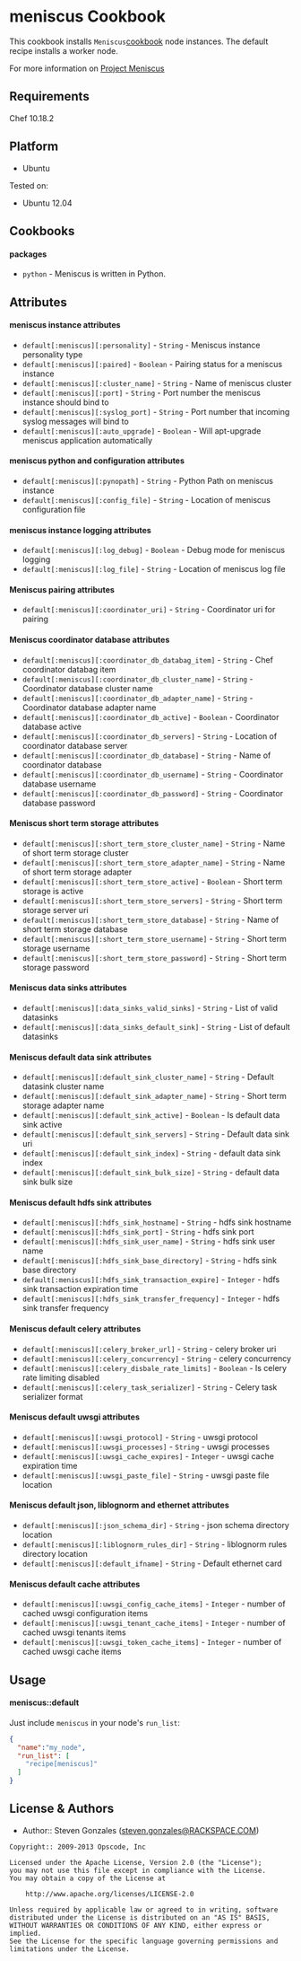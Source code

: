 meniscus Cookbook
=================

This cookbook installs `Meniscus`[cookbook](https://github.com/ProjectMeniscus/meniscus) node instances.  The default recipe installs a worker node.

For more information on [Project Meniscus](http://projectmeniscus.org/)

Requirements
------------
Chef 10.18.2 

Platform
--------
- Ubuntu

Tested on:
- Ubuntu 12.04

Cookbooks
---------
#### packages
- `python` - Meniscus is written in Python.

Attributes
----------
#### meniscus instance attributes
* `default[:meniscus][:personality]` - `String` - Meniscus instance personality type
* `default[:meniscus][:paired]` - `Boolean` - Pairing status for a meniscus instance
* `default[:meniscus][:cluster_name]` - `String` - Name of meniscus cluster
* `default[:meniscus][:port]` - `String` - Port number the meniscus instance should bind to
* `default[:meniscus][:syslog_port]` - `String` - Port number that incoming syslog messages will bind to
* `default[:meniscus][:auto_upgrade]` - `Boolean` - Will apt-upgrade meniscus application automatically

#### meniscus python and configuration attributes
* `default[:meniscus][:pynopath]` - `String` - Python Path on meniscus instance
* `default[:meniscus][:config_file]` - `String` - Location of meniscus configuration file

#### meniscus instance logging attributes
* `default[:meniscus][:log_debug]` - `Boolean` - Debug mode for meniscus logging
* `default[:meniscus][:log_file]` - `String` - Location of meniscus log file

#### Meniscus pairing attributes
* `default[:meniscus][:coordinator_uri]` - `String` - Coordinator uri for pairing

#### Meniscus coordinator database attributes
* `default[:meniscus][:coordinator_db_databag_item]` - `String` - Chef coordinator databag item
* `default[:meniscus][:coordinator_db_cluster_name]` - `String` - Coordinator database cluster name 
* `default[:meniscus][:coordinator_db_adapter_name]` - `String` - Coordinator database adapter name
* `default[:meniscus][:coordinator_db_active]` - `Boolean` - Coordinator database active
* `default[:meniscus][:coordinator_db_servers]` - `String` - Location of coordinator database server
* `default[:meniscus][:coordinator_db_database]` - `String` - Name of coordinator database
* `default[:meniscus][:coordinator_db_username]` - `String` - Coordinator database username
* `default[:meniscus][:coordinator_db_password]` - `String` - Coordinator database password

#### Meniscus short term storage attributes
* `default[:meniscus][:short_term_store_cluster_name]` - `String` - Name of short term storage cluster
* `default[:meniscus][:short_term_store_adapter_name]` - `String` - Name of short term storage adapter
* `default[:meniscus][:short_term_store_active]` - `Boolean` - Short term storage is active
* `default[:meniscus][:short_term_store_servers]` - `String` - Short term storage server uri
* `default[:meniscus][:short_term_store_database]` - `String` - Name of short term storage database
* `default[:meniscus][:short_term_store_username]` - `String` - Short term storage username
* `default[:meniscus][:short_term_store_password]` - `String` - Short term storage password

#### Meniscus data sinks attributes
* `default[:meniscus][:data_sinks_valid_sinks]` - `String` -  List of valid datasinks
* `default[:meniscus][:data_sinks_default_sink]` - `String` - List of default datasinks

#### Meniscus default data sink attributes
* `default[:meniscus][:default_sink_cluster_name]` - `String` - Default datasink cluster name
* `default[:meniscus][:default_sink_adapter_name]` - `String` - Short term storage adapter name
* `default[:meniscus][:default_sink_active]` - `Boolean` - Is default data sink active
* `default[:meniscus][:default_sink_servers]` - `String` - Default data sink uri
* `default[:meniscus][:default_sink_index]` - `String` - default data sink index
* `default[:meniscus][:default_sink_bulk_size]` - `String` - default data sink bulk size

#### Meniscus default hdfs sink attributes
* `default[:meniscus][:hdfs_sink_hostname]` - `String` - hdfs sink hostname 
* `default[:meniscus][:hdfs_sink_port]` - `String` - hdfs sink port
* `default[:meniscus][:hdfs_sink_user_name]` - `String` - hdfs sink user name
* `default[:meniscus][:hdfs_sink_base_directory]` - `String` - hdfs sink base directory
* `default[:meniscus][:hdfs_sink_transaction_expire]` - `Integer` - hdfs sink transaction expiration time
* `default[:meniscus][:hdfs_sink_transfer_frequency]` - `Integer` - hdfs sink transfer frequency

#### Meniscus default celery attributes
* `default[:meniscus][:celery_broker_url]` - `String` - celery broker uri
* `default[:meniscus][:celery_concurrency]` - `String` - celery concurrency
* `default[:meniscus][:celery_disbale_rate_limits]` - `Boolean` - Is celery rate limiting disabled
* `default[:meniscus][:celery_task_serializer]` - `String` - Celery task serializer format

#### Meniscus default uwsgi attributes
* `default[:meniscus][:uwsgi_protocol]` - `String` - uwsgi protocol
* `default[:meniscus][:uwsgi_processes]` - `String` - uwsgi processes
* `default[:meniscus][:uwsgi_cache_expires]` - `Integer` - uwsgi cache expiration time
* `default[:meniscus][:uwsgi_paste_file]` - `String` - uwsgi paste file location

#### Meniscus default json, liblognorm and ethernet attributes
* `default[:meniscus][:json_schema_dir]` - `String` - json schema directory location
* `default[:meniscus][:liblognorm_rules_dir]` - `String` - liblognorm rules directory location
* `default[:meniscus][:default_ifname]` - `String` - Default ethernet card

#### Meniscus default cache attributes
* `default[:meniscus][:uwsgi_config_cache_items]` - `Integer` - number of cached uwsgi configuration items
* `default[:meniscus][:uwsgi_tenant_cache_items]` - `Integer` - number of cached uwsgi tenants items
* `default[:meniscus][:uwsgi_token_cache_items]` - `Integer` - number of cached uwsgi cache items

Usage
-----
#### meniscus::default

Just include `meniscus` in your node's `run_list`:

```json
{
  "name":"my_node",
  "run_list": [
    "recipe[meniscus]"
  ]
}
```

License & Authors
-----------------
- Author:: Steven Gonzales (steven.gonzales@RACKSPACE.COM)

```text
Copyright:: 2009-2013 Opscode, Inc

Licensed under the Apache License, Version 2.0 (the "License");
you may not use this file except in compliance with the License.
You may obtain a copy of the License at

    http://www.apache.org/licenses/LICENSE-2.0

Unless required by applicable law or agreed to in writing, software
distributed under the License is distributed on an "AS IS" BASIS,
WITHOUT WARRANTIES OR CONDITIONS OF ANY KIND, either express or implied.
See the License for the specific language governing permissions and
limitations under the License.
```

